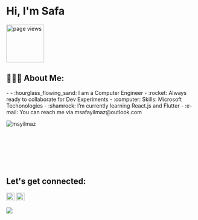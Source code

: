 # Hi, I'm Safa

<a href="https://github.com/msyilmaz">
 <img src="https://komarev.com/ghpvc/?username=msyilmaz&color=brightgreen" alt="page views" width="100" />
  </a>

<h2 align="left">👨🏻‍💻 About Me:</h2>
- 
- :hourglass_flowing_sand: I am a Computer Engineer
- :rocket: Always ready to collaborate for Dev Experiments
- :computer: Skills: Microsoft Techonologies 
- :shamrock: I’m currently learning React.js and Flutter
- :e-mail: You can reach me via msafayilmaz@outlook.com



<p><img align="left" src="https://github-readme-stats.vercel.app/api/top-langs?username=msyilmaz&show_icons=true&locale=en&layout=compact" alt="msyilmaz" /></p>

</br></br></br></br></br></br></br>

<h2 align="left">Let's get connected:</h2>

<p>
  <a href="https://www.linkedin.com/in/msafayilmaz/" target="_blank"><img alt="LinkedIn" src="https://img.shields.io/badge/@msafayilmaz-%230077B5.svg?style=flat-square&logo=linkedin&logoColor=white" height=22/></a>
  <a href="mailto:msafayilmaz@outlook.com" target="_blank"><img alt="Mail" src="https://img.shields.io/badge/msafayilmaz@outlook.com-c14438?style=flat-square&logo=Gmail&logoColor=white" height=22/></a>
</p>

<img src="https://github-readme-stats.vercel.app/api?username=msyilmaz&show_icons=true">
